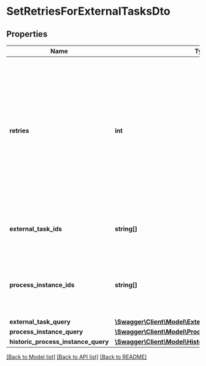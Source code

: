 # SetRetriesForExternalTasksDto

## Properties
Name | Type | Description | Notes
------------ | ------------- | ------------- | -------------
**retries** | **int** | The number of retries to set for the external task.  Must be &gt;&#x3D; 0. If this is 0, an incident is created and the task cannot be fetched anymore unless the retries are increased again. Can not be null. | [optional] 
**external_task_ids** | **string[]** | The ids of the external tasks to set the number of retries for. | [optional] 
**process_instance_ids** | **string[]** | The ids of process instances containing the tasks to set the number of retries for. | [optional] 
**external_task_query** | [**\Swagger\Client\Model\ExternalTaskQueryDto**](ExternalTaskQueryDto.md) |  | [optional] 
**process_instance_query** | [**\Swagger\Client\Model\ProcessInstanceQueryDto**](ProcessInstanceQueryDto.md) |  | [optional] 
**historic_process_instance_query** | [**\Swagger\Client\Model\HistoricProcessInstanceQueryDto**](HistoricProcessInstanceQueryDto.md) |  | [optional] 

[[Back to Model list]](../../README.md#documentation-for-models) [[Back to API list]](../../README.md#documentation-for-api-endpoints) [[Back to README]](../../README.md)


